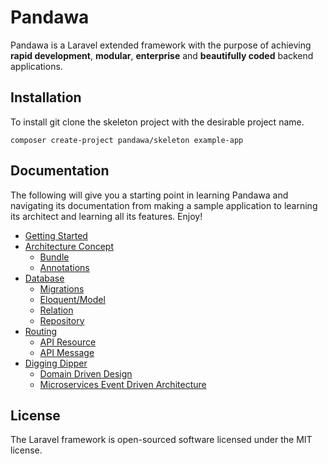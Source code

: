 # Pandawa

Pandawa is a Laravel extended framework with the purpose 
of achieving **rapid development**, **modular**, **enterprise** 
and **beautifully coded** backend applications.

## Installation

To install git clone the skeleton project with the desirable project name.

```
composer create-project pandawa/skeleton example-app
```

## Documentation

The following will give you a starting point in learning Pandawa and navigating
its documentation from making a sample application to learning its architect and 
learning all its features. Enjoy!

- [Getting Started](getting-started.md)
- [Architecture Concept](architect/readme.md)
    - [Bundle]()
    - [Annotations]()
- [Database](database/readme.md)
    - [Migrations]()
    - [Eloquent/Model]()
    - [Relation]()
    - [Repository]()
- [Routing](routing/readme.md)
    - [API Resource]()
    - [API Message]()
- [Digging Dipper]()
    - [Domain Driven Design]()
    - [Microservices Event Driven Architecture]()

## License

The Laravel framework is open-sourced software licensed under the MIT license.
